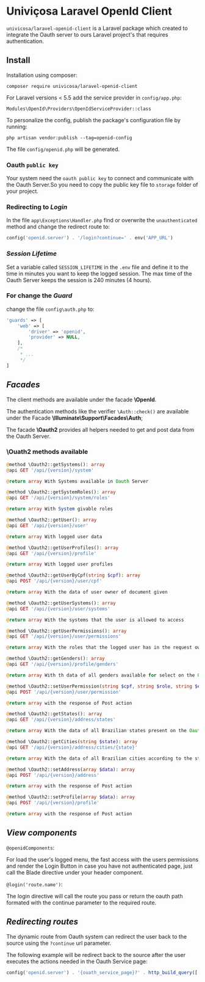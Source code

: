 # Univiçosa Laravel OpenId Client

`univicosa/laravel-openid-client` is a Laravel package which created to integrate the Oauth server to ours Laravel project's that requires authentication.

## Install

Installation using composer:

```
composer require univicosa/laravel-openid-client
```

For Laravel versions < 5.5 add the service provider in `config/app.php`:

```
Modules\OpenId\Providers\OpenIdServiceProvider::class
```

To personalize the config, publish the package's configuration file by running:

```
php artisan vendor:publish --tag=openid-config
```

The file `config/openid.php` will be generated.

### Oauth `public key`

Your system need the `oauth public key` to connect and communicate with the Oauth Server.So you need to copy the public key file to `storage` folder of your project.

### Redirecting to _Login_

In the file `app\Exceptions\Handler.php` find or overwrite the `unauthenticated` method and change the redirect route to:

```php
config('openid.server') . '/login?continue=' . env('APP_URL')
```

### _Session Lifetime_

Set a variable called `SESSION_LIFETIME` in the `.env` file and define it to the time in minutes you want to keep the logged session. The max time of the Oauth Server keeps the session is 240 minutes (4 hours).

### For change the _Guard_

change the file `config\auth.php` to:

```php
'guards' => [
    'web' => [
        'driver' => 'openid',
        'provider' => NULL,
    ],
    /*
     * ...
     */
]
```

## _Facades_

The client methods are available under the facade **\OpenId**.

The authentication methods like the verifier `\Auth::check()` are available under the Facade **\Illuminate\Support\Facades\Auth**;

The facade **\Oauth2** provides all helpers needed to get and post data from the Oauth Server.

### \Ouath2 methods available

```php
@method \Oauth2::getSystems(): array
@api GET '/api/{version}/system'

@return array With Systems available in Oauth Server
```

```php
@method \Oauth2::getSystemRoles(): array
@api GET '/api/{version}/system/roles'

@return array With System givable roles
```

```php
@method \Oauth2::getUser(): array
@api GET '/api/{version}/user'

@return array With logged user data
```

```php
@method \Oauth2::getUserProfiles(): array
@api GET '/api/{version}/profile'

@return array With logged user profiles
```

```php
@method \Oauth2::getUserByCpf(string $cpf): array
@api POST '/api/{version}/user/cpf'

@return array With the data of user owner of document given
```

```php
@method \Oauth2::getUserSystems(): array
@api GET '/api/{version}/user/systems'

@return array With the systems that the user is allowed to access
```

```php
@method \Oauth2::getUserPermissions(): array
@api GET '/api/{version}/user/permissions'

@return array With the roles that the logged user has in the request owner
```

```php
@method \Oauth2::getGenders(): array
@api GET '/api/{version}/profile/genders'

@return array With th data of all genders available for select on the Oauth Server
```

```php
@method \Oauth2::setUserPermission(string $cpf, string $role, string $expires_at = ''): array
@api POST '/api/{version}/user/permission'

@return array with the response of Post action
```

```php
@method \Oauth2::getStates(): array
@api GET '/api/{version}/address/states'

@return array With the data of all Brazilian states present on the Oauth Server
```

```php
@method \Oauth2::getCities(string $state): array
@api GET '/api/{version}/address/cities/{state}'

@return array With the data of all Brazilian cities according to the state given present on the Oauth Server
```

```php
@method \Oauth2::setAddress(array $data): array
@api POST '/api/{version}/address'

@return array with the response of Post action
```

```php
@method \Oauth2::setProfile(array $data): array
@api POST '/api/{version}/profile'

@return array with the response of Post action
```

## _View components_

`@openidComponents`:

For load the user's logged menu, the fast access with the users permissions and render the Login Button in case you have not authenticated page, just call the Blade directive under your header component.

`@login('route.name')`:

The login directive will call the route you pass or return the oauth path formated with the continue parameter to the required route.

## _Redirecting routes_

The dynamic route from Oauth system can redirect the user back to the source using the `?continue` url parameter.

The following example will be redirect back to the source after the user executes the actions needed in the Oauth Service page:

```php
config('openid.server') . '{ouath_service_page}?' . http_build_query(['continue' => {route_to_redirect_back}])
```